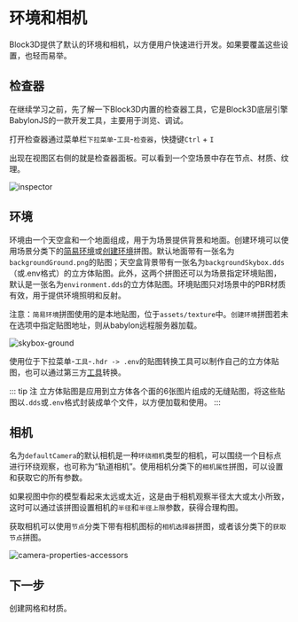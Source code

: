 # 环境和相机

Block3D提供了默认的环境和相机，以方便用户快速进行开发。如果要覆盖这些设置，也轻而易举。



## 检查器

在继续学习之前，先了解一下Block3D内置的检查器工具，它是Block3D底层引擎BabylonJS的一款开发工具，主要用于浏览、调试。

打开检查器通过菜单栏`下拉菜单`-`工具`-`检查器`，快捷键`Ctrl` + `I`

出现在视图区右侧的就是检查器面板。可以看到一个空场景中存在节点、材质、纹理。

![inspector](https://cdn.zjbku.com/start/inspector-2.png)

## 环境

环境由一个天空盒和一个地面组成，用于为场景提供背景和地面。创建环境可以使用场景分类下的[简易环境](../blocks-reference/scenes.md#scene-create-easy-environment)或[创建环境](../blocks-reference/scenes.md#scene-create-default-environment)拼图。默认地面带有一张名为`backgroundGround.png`的贴图；天空盒背景带有一张名为`backgroundSkybox.dds`（或.env格式）的立方体贴图。此外，这两个拼图还可以为场景指定环境贴图，默认是一张名为`environment.dds`的立方体贴图。环境贴图只对场景中的PBR材质有效，用于提供环境照明和反射。

注意：`简易环境`拼图使用的是本地贴图，位于`assets/texture`中。`创建环境`拼图若未在选项中指定贴图地址，则从babylon远程服务器加载。

![skybox-ground](https://cdn.zjbku.com/start/skybox-ground.jpg)


使用位于下拉菜单-`工具`-`.hdr -> .env`的贴图转换工具可以制作自己的立方体贴图，也可以通过第三方[工具](../diving-deeper/tools.md)转换。

::: tip 注
立方体贴图是应用到立方体各个面的6张图片组成的无缝贴图，将这些贴图以`.dds`或`.env`格式封装成单个文件，以方便加载和使用。
:::

## 相机

名为`defaultCamera`的默认相机是一种`环绕相机`类型的相机，可以围绕一个目标点进行环绕观察，也可称为“轨道相机”。使用相机分类下的`相机属性`拼图，可以设置和获取它的所有参数。

如果视图中你的模型看起来太远或太近，这是由于相机观察半径太大或太小所致，这时可以通过该拼图设置相机的`半径`和`半径上限`参数，获得合理构图。

获取相机可以使用`节点`分类下带有相机图标的`相机选择器`拼图，或者该分类下的`获取节点`拼图。

![camera-properties-accessors](https://cdn.zjbku.com/start/camera-properties-accessors-1-min.jpg)

## 下一步

创建网格和材质。
